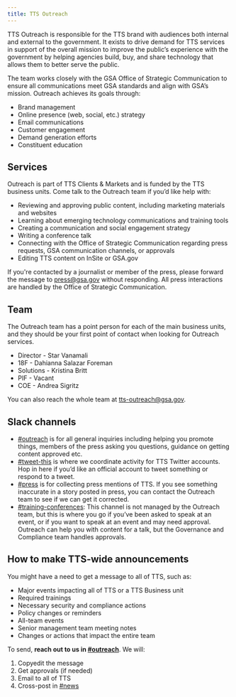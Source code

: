 ```yaml
---
title: TTS Outreach
---
```


TTS Outreach is responsible for the TTS brand with audiences both internal and external to the government. It exists to drive demand for TTS services in support of the overall mission to improve the public’s experience with the government by helping agencies build, buy, and share technology that allows them to better serve the public.

The team works closely with the GSA Office of Strategic Communication to ensure all communications meet GSA standards and align with GSA’s mission. Outreach achieves its goals through:

- Brand management
- Online presence (web, social, etc.) strategy
- Email communications
- Customer engagement
- Demand generation efforts
- Constituent education

## Services

Outreach is part of TTS Clients & Markets and is funded by the TTS business units. Come talk to the Outreach team if you’d like help with:

- Reviewing and approving public content, including marketing materials and websites
- Learning about emerging technology communications and training tools
- Creating a communication and social engagement strategy
- Writing a conference talk
- Connecting with the Office of Strategic Communication regarding press requests, GSA communication channels, or approvals
- Editing TTS content on InSite or GSA.gov

If you're contacted by a journalist or member of the press, please forward the message to press@gsa.gov without responding. All press interactions are handled by the Office of Strategic Communication.

## Team

The Outreach team has a point person for each of the main business units, and they should be your first point of contact when looking for Outreach services.

- Director - Star Vanamali
- 18F - Dahianna Salazar Foreman
- Solutions - Kristina Britt
- PIF - Vacant
- COE - Andrea Sigritz

You can also reach the whole team at tts-outreach@gsa.gov.

## Slack channels

- [#outreach](https://gsa-tts.slack.com/archives/outreach) is for all general inquiries including helping you promote things, members of the press asking you questions, guidance on getting content approved etc.
- [#tweet-this](https://gsa-tts.slack.com/archives/tweet-this) is where we coordinate activity for TTS Twitter accounts. Hop in here if you’d like an official account to tweet something or respond to a tweet.
- [#press](https://gsa-tts.slack.com/archives/press) is for collecting press mentions of TTS. If you see something inaccurate in a story posted in press, you can contact the Outreach team to see if we can get it corrected.
- [#training-conferences](https://gsa-tts.slack.com/archives/training-conferences): This channel is not managed by the Outreach team, but this is where you go if you’ve been asked to speak at an event, or if you want to speak at an event and may need approval. Outreach can help you with content for a talk, but the Governance and Compliance team handles approvals.

## How to make TTS-wide announcements

You might have a need to get a message to all of TTS, such as:

- Major events impacting all of TTS or a TTS Business unit
- Required trainings
- Necessary security and compliance actions
- Policy changes or reminders
- All-team events
- Senior management team meeting notes
- Changes or actions that impact the entire team

To send, **reach out to us in [#outreach](https://gsa-tts.slack.com/archives/news)**. We will:

1. Copyedit the message
1. Get approvals (if needed)
1. Email to all of TTS
1. Cross-post in [#news](https://gsa-tts.slack.com/archives/news)
